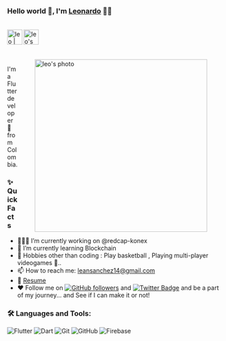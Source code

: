 ### Hello world 👋, I'm [Leonardo](https://github.com/LeonardoAndresSanchez) 👨‍💻

<br/>

<div style="display:flex; align-items:center">


<a href="https://twitter.com/s4nchez_leo">
  <img align="left" alt="leo | Twitter" width="35px" src="https://assets.stickpng.com/thumbs/580b57fcd9996e24bc43c53e.png" />
</a>

<a href="leansanchez15@gmail.com">
  <img align="left" alt="leo's Email" width="35px" src="https://cdn-icons-png.flaticon.com/512/888/888853.png" />
</a>
</div>

<br/>
<br/>

<img align="right" height="400px" style="margin-right:40px; margin-left:40px" alt="leo's photo" src="https://drive.google.com/file/d/1Uq__GHE5o_rwm9TBK-FhZxV55I_JKylp/view?usp=sharing" />
<p>
I'm a Flutter developer 🚀 from Colombia.
<br/>

  
### ✨ Quick Facts

-   👨🏽‍💻 I’m currently working on @redcap-konex 
-   🌱 I’m currently learning Blockchain
-   🎿 Hobbies other than coding : Play basketball , Playing multi-player videogames 🤖..
-   📫 How to reach me: leansanchez14@gmail.com
-   📝 [Resume](https://drive.google.com/drive/u/0/folders/1svXeuQ15FRQudStrnDx_zGbFa45Jv0ly)
-   ♥ Follow me on [![GitHub followers](https://img.shields.io/github/followers/LeonardoAndresSanchez?label=Follow&style=social)](https://github.com/javcho23/?tab=follow) and [![Twitter Badge](https://img.shields.io/badge/-@s4nchez_leo-1ca0f1?style=flat-rounded&labelColor=1ca0f1&logo=twitter&logoColor=white&link=https://twitter.com/s4nchez_leo)](https://twitter.com/s4nchez_leo)
and be a part of my journey... and See if I can make it or not!

### 🛠️ Languages and Tools:

![Flutter](https://img.shields.io/badge/-flutter-black?style=flat-rouded&logo=flutter)
![Dart](https://img.shields.io/badge/-dart-black?style=flat-rouded&logo=dart)
![Git](https://img.shields.io/badge/-Git-black?style=flat-rouded&logo=git)
![GitHub](https://img.shields.io/badge/-GitHub-black?style=flat-rouded&logo=github)
![Firebase](https://img.shields.io/badge/-Firebase-black?style=flat-square&logo=Firebase)
